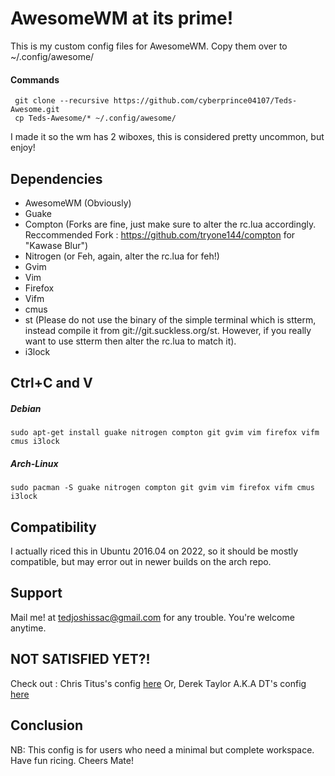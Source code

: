 # AwesomeWM at its prime!
 
 This is my custom config files for AwesomeWM. 
 Copy them over to ~/.config/awesome/
 
 #### Commands
     git clone --recursive https://github.com/cyberprince04107/Teds-Awesome.git
     cp Teds-Awesome/* ~/.config/awesome/  
 
 I made it so the wm has 2 wiboxes, this is considered pretty uncommon, but enjoy!
 
 ## Dependencies 
 
 - AwesomeWM (Obviously)
 - Guake
 - Compton (Forks are fine, just make sure to alter the rc.lua accordingly. Reccommended Fork : https://github.com/tryone144/compton for "Kawase Blur")
 - Nitrogen (or Feh, again, alter the rc.lua for feh!)
 - Gvim
 - Vim
 - Firefox 
 - Vifm
 - cmus
 - st (Please do not use the binary of the simple terminal which is stterm, instead compile it from git://git.suckless.org/st. However, if you really want to use stterm then alter the rc.lua to match it).
 - i3lock 

## Ctrl+C and V 

##### Debian
    sudo apt-get install guake nitrogen compton git gvim vim firefox vifm cmus i3lock

##### Arch-Linux
    sudo pacman -S guake nitrogen compton git gvim vim firefox vifm cmus i3lock

## Compatibility

I actually riced this in Ubuntu 2016.04 on 2022, so it should be mostly compatible, but may error out in newer builds on the arch repo.

## Support 

Mail me! at tedjoshissac@gmail.com for any trouble. You're welcome anytime.

## NOT SATISFIED YET?!

Check out : Chris Titus's config <a href="https://github.com/ChrisTitusTech/titus-awesome"> here</a>
Or, Derek Taylor A.K.A DT's config <a href="https://gitlab.com/dwt1/dotfiles/-/tree/master/.config/awesome"> here</a>

## Conclusion

NB: This config is for users who need a minimal but complete workspace. 
Have fun ricing. Cheers Mate!

